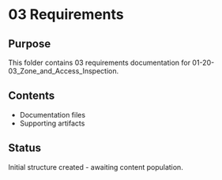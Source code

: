 # 03 Requirements

## Purpose
This folder contains 03 requirements documentation for 01-20-03_Zone_and_Access_Inspection.

## Contents
- Documentation files
- Supporting artifacts

## Status
Initial structure created - awaiting content population.

